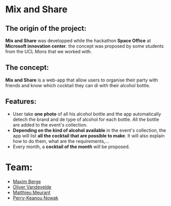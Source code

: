 # Mix and Share

## **The origin of the project:**
**Mix and Share** was developped while the hackathon **Space Office** at **Microsoft innovation center**.
the concept was proposed by some students from the UCL Mons that we worked with.

## **The concept:**
**Mix and Share** is a web-app that allow users to organise their party with friends and know which cocktail they can di with their alcohol bottle.

## **Features:**
* User take **one photo** of all his alcohol bottle and the app automatically detech the brand and de type of alcohol for each bottle. All the bottle are added to the event's collection.
* **Depending on the kind of alcohol available** in the event's collection, the app will list **all the cocktail that are possible to make**. It will also explain how to do them, what are the requirements,...
* Every month, a **cocktail of the month** will be proposed.



# Team:
* [Maxim Berge](https://www.linkedin.com/in/maxim-berge-94b486179/)
* [Oliver Vandevelde](https://www.linkedin.com/in/vandevelde-oliver/)
* [Matthieu Meurant](https://www.linkedin.com/in/matthieu-meurant-112778178/)
* [Perry-Keanou Nowak](https://www.linkedin.com/in/matthieu-meurant-112778178/)
